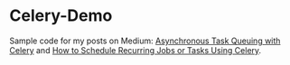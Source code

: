 # Celery-Demo

Sample code for my posts on Medium: <a href="https://python.plainenglish.io/asynchronous-task-queuing-with-celery-d9709364e686">Asynchronous Task Queuing with Celery</a> and <a href="https://python.plainenglish.io/scheduling-jobs-2-using-celery-7464ca0aed6d">How to Schedule Recurring Jobs or Tasks Using Celery</a>.
